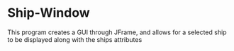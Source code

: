 # Ship-Window
This program creates a GUI through JFrame, and allows for a selected ship to be displayed along with the ships attributes
